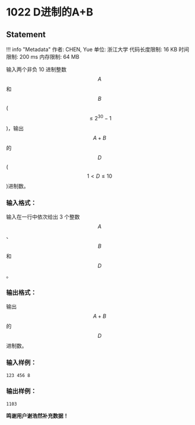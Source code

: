 
# 1022 D进制的A+B

## Statement

!!! info "Metadata"
    作者: CHEN, Yue
    单位: 浙江大学
    代码长度限制: 16 KB
    时间限制: 200 ms
    内存限制: 64 MB

输入两个非负 10 进制整数 $$A$$ 和 $$B$$ ($$\le 2^{30} -1$$)，输出 $$A+B$$ 的 $$D$$ ($$1 < D \le 10$$)进制数。

### 输入格式：

输入在一行中依次给出 3 个整数 $$A$$、$$B$$ 和 $$D$$。

### 输出格式：

输出 $$A+B$$ 的 $$D$$ 进制数。

### 输入样例：
```plaintext
123 456 8

```

### 输出样例：
```plaintext
1103

```

**鸣谢用户谢浩然补充数据！**

